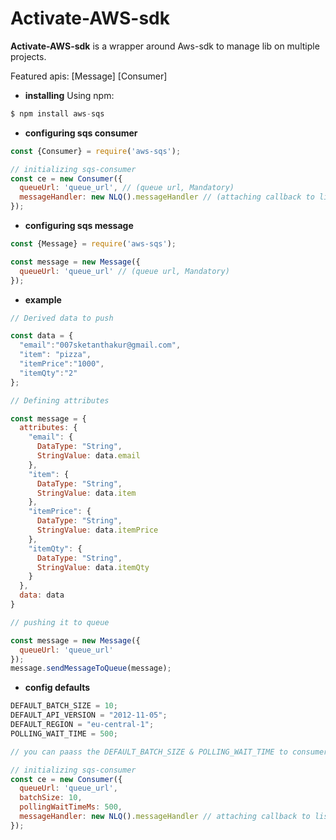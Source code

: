 # Activate-AWS-sdk

**Activate-AWS-sdk** is a wrapper around Aws-sdk to manage lib on multiple projects.

Featured apis:
[Message]
[Consumer]

- **installing**
Using npm:

```js
$ npm install aws-sqs
```

- **configuring sqs consumer**

```js
const {Consumer} = require('aws-sqs');

// initializing sqs-consumer
const ce = new Consumer({
  queueUrl: 'queue_url', // (queue url, Mandatory)
  messageHandler: new NLQ().messageHandler // (attaching callback to listen messages from queue, Mandatory)
});
```


- **configuring sqs message**

```js
const {Message} = require('aws-sqs');

const message = new Message({
  queueUrl: 'queue_url' // (queue url, Mandatory)
});
```

- **example**

```js
// Derived data to push

const data = {
  "email":"007sketanthakur@gmail.com",
  "item": "pizza",
  "itemPrice":"1000",
  "itemQty":"2"
};

// Defining attributes

const message = {
  attributes: {
    "email": {
      DataType: "String",
      StringValue: data.email
    },
    "item": {
      DataType: "String",
      StringValue: data.item
    },
    "itemPrice": {
      DataType: "String",
      StringValue: data.itemPrice
    },
    "itemQty": {
      DataType: "String",
      StringValue: data.itemQty
    }
  },
  data: data
}

// pushing it to queue

const message = new Message({
  queueUrl: 'queue_url'
});
message.sendMessageToQueue(message);
```

- **config defaults**
```js
DEFAULT_BATCH_SIZE = 10;
DEFAULT_API_VERSION = "2012-11-05";
DEFAULT_REGION = "eu-central-1";
POLLING_WAIT_TIME = 500;

// you can paass the DEFAULT_BATCH_SIZE & POLLING_WAIT_TIME to consumer

// initializing sqs-consumer
const ce = new Consumer({
  queueUrl: 'queue_url',
  batchSize: 10,
  pollingWaitTimeMs: 500,
  messageHandler: new NLQ().messageHandler // attaching callback to listen messages from queue
});
```